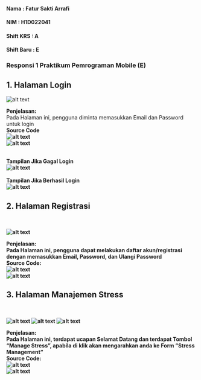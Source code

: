 <h4>Nama         : Fatur Sakti Arrafi</h4>
<h4>NIM          : H1D022041</h4>
<h4>Shift KRS    : A</h4>
<h4>Shift Baru   : E</h4>

<h3> Responsi 1 Praktikum Pemrograman Mobile (E)</h3>

<h2>1. Halaman Login</h2>

![alt text](https://github.com/fatur251003/RESPONSI-1-PEMOB_SHIFT-E_H1D022041_Fatur-Sakti-Arrafi/blob/main/images/Screenshot%202024-10-18%20103249.png)

<b>Penjelasan:</b><br>
Pada Halaman ini, pengguna diminta memasukkan Email dan Password untuk login<br>
<b>Source Code<br>
![alt text](https://github.com/fatur251003/RESPONSI-1-PEMOB_SHIFT-E_H1D022041_Fatur-Sakti-Arrafi/blob/main/images/Screenshot%202024-10-18%20132421.png)<br>
![alt text](https://github.com/fatur251003/RESPONSI-1-PEMOB_SHIFT-E_H1D022041_Fatur-Sakti-Arrafi/blob/main/images/Screenshot%202024-10-18%20132436.png)<br>

<br><b>Tampilan Jika Gagal Login<br>
![alt text](https://github.com/fatur251003/RESPONSI-1-PEMOB_SHIFT-E_H1D022041_Fatur-Sakti-Arrafi/blob/main/images/sss3.png)<br>
<br><b>Tampilan Jika Berhasil Login<br>
![alt text](https://github.com/fatur251003/RESPONSI-1-PEMOB_SHIFT-E_H1D022041_Fatur-Sakti-Arrafi/blob/main/images/berhasil.jpg)<br>

<h2>2. Halaman Registrasi</h2><br>

![alt text](https://github.com/fatur251003/RESPONSI-1-PEMOB_SHIFT-E_H1D022041_Fatur-Sakti-Arrafi/blob/main/images/Screenshot%202024-10-18%20111954.png)<br>

<b>Penjelasan:</br>
Pada Halaman ini, pengguna dapat melakukan daftar akun/registrasi dengan
memasukkan Email, Password, dan Ulangi Password<br>
<b>Source Code:<br>
![alt text](https://github.com/fatur251003/RESPONSI-1-PEMOB_SHIFT-E_H1D022041_Fatur-Sakti-Arrafi/blob/main/images/Screenshot%202024-10-18%20133427.png)<br>
![alt text](https://github.com/fatur251003/RESPONSI-1-PEMOB_SHIFT-E_H1D022041_Fatur-Sakti-Arrafi/blob/main/images/Screenshot%202024-10-18%20133437.png)<br>

<h2>3. Halaman Manajemen Stress</h2><br>

![alt text](https://github.com/fatur251003/RESPONSI-1-PEMOB_SHIFT-E_H1D022041_Fatur-Sakti-Arrafi/blob/main/images/Screenshot%202024-10-18%20112016.png)
![alt text](https://github.com/fatur251003/RESPONSI-1-PEMOB_SHIFT-E_H1D022041_Fatur-Sakti-Arrafi/blob/main/images/Screenshot%202024-10-18%20111146.png)
![alt text](https://github.com/fatur251003/RESPONSI-1-PEMOB_SHIFT-E_H1D022041_Fatur-Sakti-Arrafi/blob/main/images/Screenshot%202024-10-18%20124352.png)

<b>Penjelasan:</b><br>
Pada Halaman ini, terdapat ucapan Selamat Datang dan terdapat Tombol “Manage
Stress”, apabila di klik akan mengarahkan anda ke Form “Stress Management”<br>
<b>Source Code:</b><br>
![alt text](https://github.com/fatur251003/RESPONSI-1-PEMOB_SHIFT-E_H1D022041_Fatur-Sakti-Arrafi/blob/main/images/Screenshot%202024-10-18%20134742.png)<br>
![alt text](https://github.com/fatur251003/RESPONSI-1-PEMOB_SHIFT-E_H1D022041_Fatur-Sakti-Arrafi/blob/main/images/Screenshot%202024-10-18%20134800.png)<br>


